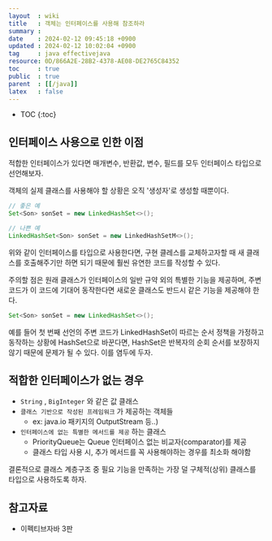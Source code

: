 ```yaml
---
layout  : wiki
title   : 객체는 인터페이스를 사용해 참조하라  
summary : 
date    : 2024-02-12 09:45:18 +0900
updated : 2024-02-12 10:02:04 +0900
tag     : java effectivejava
resource: 0D/866A2E-28B2-4378-AE08-DE2765C84352
toc     : true
public  : true
parent  : [[/java]]
latex   : false
---
```

* TOC
{:toc}

## 인터페이스 사용으로 인한 이점 

적합한 인터페이스가 있다면 매개변수, 반환값, 변수, 필드를 모두 인터페이스 타입으로 선언해보자.

객체의 실제 클래스를 사용해야 할 상황은 오직 '생성자'로 생성할 때뿐이다.

```java
// 좋은 예
Set<Son> sonSet = new LinkedHashSet<>();

// 나쁜 예
LinkedHashSet<Son> sonSet = new LinkedHashSetM<>();
```

위와 같이 인터페이스를 타입으로 사용한다면, 구현 클레스를 교체하고자할 때 새 클래스를 호출해주기만 하면 되기 때문에 훨씬 유연한 코드를 작성할 수 있다.

주의할 점은 원래 클래스가 인터페이스의 일반 규약 외의 특별한 기능을 제공하며, 주변 코드가 이 코드에 기대어 동작한다면 새로운 클래스도 반드시 같은 기능을 제공해야 한다.

```java
Set<Son> sonSet = new LinkedHashSet<>();  
```

예를 들어 첫 번째 선언의 주변 코드가 LinkedHashSet이 따르는 순서 정책을 가정하고 동작하는 상황에 HashSet으로 바꾼다면, HashSet은 반복자의 순회 순서를 보장하지 않기 때문에 문제가 될 수 있다. 이를 염두에 두자.

## 적합한 인터페이스가 없는 경우

- `String` , `BigInteger` 와 같은 값 클래스
- `클래스 기반으로 작성된 프레임워크` 가 제공하는 객체들 
    - ex: java.io 패키지의 OutputStream 등..)
- `인터페이스에 없는 특별한 메서드를 제공` 하는 클래스
    - PriorityQueue는 Queue 인터페이스 없는 비교자(comparator)를 제공
    - 클래스 타입 사용 시, 추가 메서드를 꼭 사용해야하는 경우를 최소화 해야함

결론적으로 클래스 계층구조 중 필요 기능을 만족하는 가장 덜 구체적(상위) 클래스를 타입으로 사용하도록 하자.

## 참고자료

- 이펙티브자바 3판

